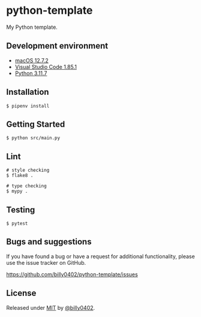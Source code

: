 # python-template

My Python template.

## Development environment

- [macOS 12.7.2](https://www.apple.com/tw/macos/monterey/)
- [Visual Studio Code 1.85.1](https://code.visualstudio.com/)
- [Python 3.11.7](https://www.python.org/)

## Installation

```shell
$ pipenv install
```

## Getting Started

```shell
$ python src/main.py
```

## Lint

```shell
# style checking
$ flake8 .

# type checking
$ mypy .
```

## Testing

```shell
$ pytest
```

## Bugs and suggestions

If you have found a bug or have a request for additional functionality, please use the issue tracker on GitHub.

https://github.com/billy0402/python-template/issues

## License

Released under [MIT](/LICENSE) by [@billy0402](https://github.com/billy0402).
